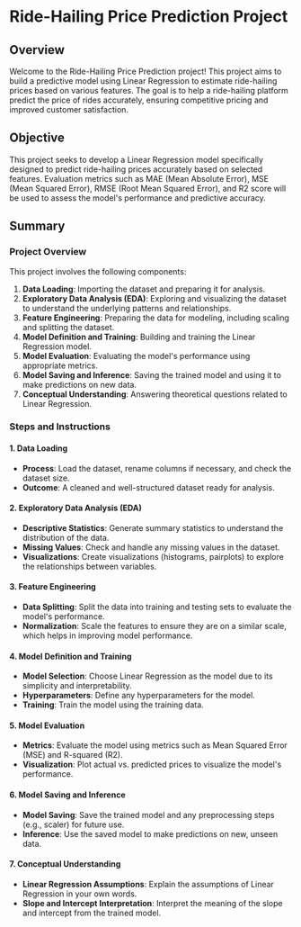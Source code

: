 
# Ride-Hailing Price Prediction Project

## Overview 

Welcome to the Ride-Hailing Price Prediction project! This project aims to build a predictive model using Linear Regression to estimate ride-hailing prices based on various features. The goal is to help a ride-hailing platform predict the price of rides accurately, ensuring competitive pricing and improved customer satisfaction.


## Objective

This project seeks to develop a Linear Regression model specifically designed to predict ride-hailing prices accurately based on selected features. Evaluation metrics such as MAE (Mean Absolute Error), MSE (Mean Squared Error), RMSE (Root Mean Squared Error), and R2 score will be used to assess the model's performance and predictive accuracy.

## Summary

### Project Overview

This project involves the following components:

1. **Data Loading**: Importing the dataset and preparing it for analysis.
2. **Exploratory Data Analysis (EDA)**: Exploring and visualizing the dataset to understand the underlying patterns and relationships.
3. **Feature Engineering**: Preparing the data for modeling, including scaling and splitting the dataset.
4. **Model Definition and Training**: Building and training the Linear Regression model.
5. **Model Evaluation**: Evaluating the model's performance using appropriate metrics.
6. **Model Saving and Inference**: Saving the trained model and using it to make predictions on new data.
7. **Conceptual Understanding**: Answering theoretical questions related to Linear Regression.

### Steps and Instructions

#### 1. Data Loading

- **Process**: Load the dataset, rename columns if necessary, and check the dataset size.
- **Outcome**: A cleaned and well-structured dataset ready for analysis.

#### 2. Exploratory Data Analysis (EDA)

- **Descriptive Statistics**: Generate summary statistics to understand the distribution of the data.
- **Missing Values**: Check and handle any missing values in the dataset.
- **Visualizations**: Create visualizations (histograms, pairplots) to explore the relationships between variables.

#### 3. Feature Engineering

- **Data Splitting**: Split the data into training and testing sets to evaluate the model's performance.
- **Normalization**: Scale the features to ensure they are on a similar scale, which helps in improving model performance.

#### 4. Model Definition and Training

- **Model Selection**: Choose Linear Regression as the model due to its simplicity and interpretability.
- **Hyperparameters**: Define any hyperparameters for the model.
- **Training**: Train the model using the training data.

#### 5. Model Evaluation

- **Metrics**: Evaluate the model using metrics such as Mean Squared Error (MSE) and R-squared (R2).
- **Visualization**: Plot actual vs. predicted prices to visualize the model's performance.

#### 6. Model Saving and Inference

- **Model Saving**: Save the trained model and any preprocessing steps (e.g., scaler) for future use.
- **Inference**: Use the saved model to make predictions on new, unseen data.

#### 7. Conceptual Understanding

- **Linear Regression Assumptions**: Explain the assumptions of Linear Regression in your own words.
- **Slope and Intercept Interpretation**: Interpret the meaning of the slope and intercept from the trained model.


